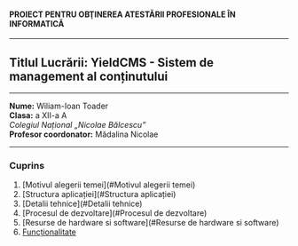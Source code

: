 #### PROIECT PENTRU OBŢINEREA ATESTĂRII PROFESIONALE ÎN INFORMATICĂ  

--- 

## **Titlul Lucrării:** YieldCMS - Sistem de management al conținutului  

---  

**Nume:** Wiliam-Ioan Toader  
**Clasa:** a XII-a A  
*Colegiul Național „Nicolae Bălcescu”*  
**Profesor coordonator:** Mădalina Nicolae  

---  

### Cuprins  

1. [Motivul alegerii temei](#Motivul alegerii temei)  
2. [Structura aplicației](#Structura aplicației)  
3. [Detalii tehnice](#Detalii tehnice) 
4. [Procesul de dezvoltare](#Procesul de dezvoltare) 
5. [Resurse de hardware si software](#Resurse de hardware si software) 
6. [Funcționalitate](#Funcționalitate)
